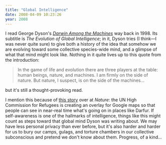 ```yaml
---
title: "Global Intelligence"
date: 2008-04-09 10:23:26
year: 2008
---
```

I read George Dyson's <a href="http://www.amazon.com/Darwin-Among-Machines-Evolution-Intelligence/dp/0738200301"><em>Darwin Among the Machines</em></a> way back in 1998. Its subtitle is <em>The Evolution of Global Intelligence</em>; in it, Dyson tries (I think—I was never quite sure) to give both a history of the idea that somehow we are evolving toward some collective species-wide mind, and a glimpse of what that mind might look like.  Nothing in it quite lives up to this quote from the introduction:
<blockquote>In the game of life and evolution there are three  players at the table: human beings, nature, and machines. I am  firmly on the side of nature. But nature, I suspect, is on the  side of the machines…</blockquote>
but it's still a thought-provoking read.

I mention this because of <a href="http://blogs.nature.com/news/thegreatbeyond/2008/04/un_enlists_google_in_refugee_w.html">this story</a> over at <em>Nature</em>: the UN High Commission for Refugees is creating an overlay for Google maps so that people can see in near-real time what's going on in places like Darfur.  If self-awareness is one of the hallmarks of intelligence, things like this might count as steps toward that global mind Dyson was writing about.  We may have less personal privacy than ever before, but it's also harder and harder for us to bury our camps, gulags, and torture chambers in our collective subconscious and pretend we don't know about them.  Progress, of a kind…
